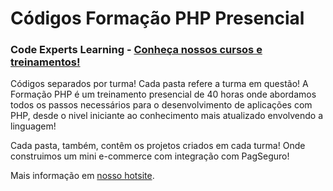 # Códigos Formação PHP Presencial

### Code Experts Learning - [Conheça nossos cursos e treinamentos!](https://codeexpertslearning.com.br)

Códigos separados por turma! Cada pasta refere a turma em questão! A Formação PHP é um treinamento presencial de 40 horas onde abordamos todos os passos necessários para o desenvolvimento de aplicações com PHP, desde o nivel iniciante ao conhecimento mais atualizado envolvendo a linguagem!

Cada pasta, também, contêm os projetos criados em cada turma! Onde construimos um mini e-commerce com integração com PagSeguro!

Mais informação em [nosso hotsite](https://formacaophp.com.br).



 
